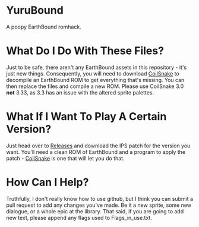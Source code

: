 # YuruBound
A poopy EarthBound romhack.

# What Do I Do With These Files?
Just to be safe, there aren't any EarthBound assets in this repository - it's just new things. Consequently, you will need to download [CoilSnake](https://github.com/mrtenda/CoilSnake/releases) to decompile an EarthBound ROM to get everything that's missing. You can then replace the files and compile a new ROM. Please use CoilSnake 3.0 **not** 3.33, as 3.3 has an issue with the altered sprite palettes.

# What If I Want To Play A Certain Version?
Just head over to [Releases](https://github.com/MadoFrog/YuruBound/releases) and download the IPS patch for the version you want. You'll need a clean ROM of EarthBound and a program to apply the patch - [CoilSnake](https://github.com/mrtenda/CoilSnake/releases) is one that will let you do that. 

# How Can I Help?
Truthfully, I don't really know how to use github, but I think you can submit a pull request to add any changes you've made. Be it a new sprite, some new dialogue, or a whole epic at the library. 
That said, if you are going to add new text, please append any flags used to Flags_in_use.txt.
